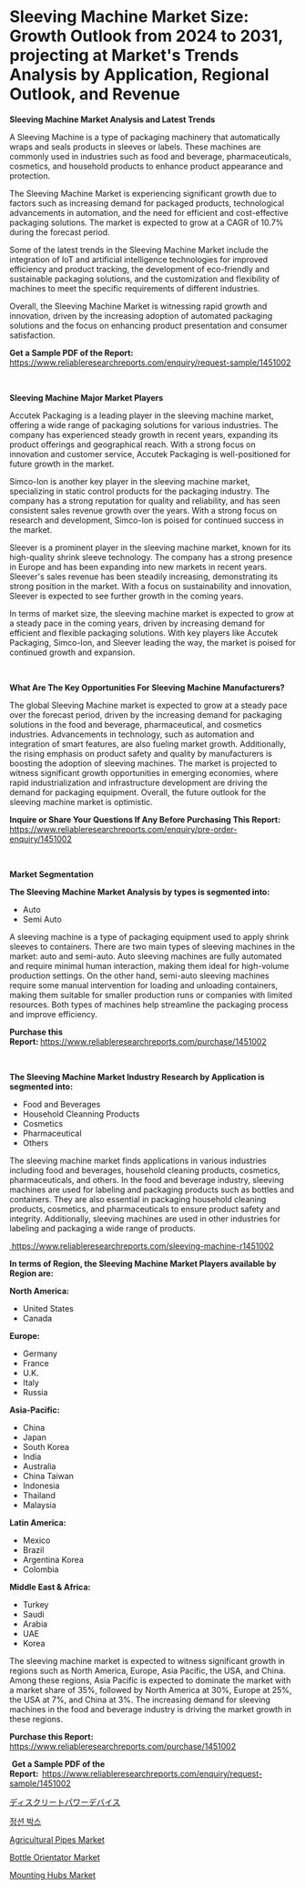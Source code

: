 <p><h1>Sleeving Machine Market Size: Growth Outlook from 2024 to 2031, projecting at Market's Trends Analysis by Application, Regional Outlook, and Revenue</h1></p><p><strong>Sleeving Machine Market Analysis and Latest Trends</strong></p>
<p><p>A Sleeving Machine is a type of packaging machinery that automatically wraps and seals products in sleeves or labels. These machines are commonly used in industries such as food and beverage, pharmaceuticals, cosmetics, and household products to enhance product appearance and protection.</p><p>The Sleeving Machine Market is experiencing significant growth due to factors such as increasing demand for packaged products, technological advancements in automation, and the need for efficient and cost-effective packaging solutions. The market is expected to grow at a CAGR of 10.7% during the forecast period.</p><p>Some of the latest trends in the Sleeving Machine Market include the integration of IoT and artificial intelligence technologies for improved efficiency and product tracking, the development of eco-friendly and sustainable packaging solutions, and the customization and flexibility of machines to meet the specific requirements of different industries.</p><p>Overall, the Sleeving Machine Market is witnessing rapid growth and innovation, driven by the increasing adoption of automated packaging solutions and the focus on enhancing product presentation and consumer satisfaction.</p></p>
<p><strong>Get a Sample PDF of the Report:&nbsp;</strong> <a href="https://www.reliableresearchreports.com/enquiry/request-sample/1451002">https://www.reliableresearchreports.com/enquiry/request-sample/1451002</a></p>
<p>&nbsp;</p>
<p><strong>Sleeving Machine Major Market Players</strong></p>
<p><p>Accutek Packaging is a leading player in the sleeving machine market, offering a wide range of packaging solutions for various industries. The company has experienced steady growth in recent years, expanding its product offerings and geographical reach. With a strong focus on innovation and customer service, Accutek Packaging is well-positioned for future growth in the market.</p><p>Simco-Ion is another key player in the sleeving machine market, specializing in static control products for the packaging industry. The company has a strong reputation for quality and reliability, and has seen consistent sales revenue growth over the years. With a strong focus on research and development, Simco-Ion is poised for continued success in the market.</p><p>Sleever is a prominent player in the sleeving machine market, known for its high-quality shrink sleeve technology. The company has a strong presence in Europe and has been expanding into new markets in recent years. Sleever's sales revenue has been steadily increasing, demonstrating its strong position in the market. With a focus on sustainability and innovation, Sleever is expected to see further growth in the coming years.</p><p>In terms of market size, the sleeving machine market is expected to grow at a steady pace in the coming years, driven by increasing demand for efficient and flexible packaging solutions. With key players like Accutek Packaging, Simco-Ion, and Sleever leading the way, the market is poised for continued growth and expansion.</p></p>
<p>&nbsp;</p>
<p><strong>What Are The Key Opportunities For Sleeving Machine Manufacturers?</strong></p>
<p><p>The global Sleeving Machine market is expected to grow at a steady pace over the forecast period, driven by the increasing demand for packaging solutions in the food and beverage, pharmaceutical, and cosmetics industries. Advancements in technology, such as automation and integration of smart features, are also fueling market growth. Additionally, the rising emphasis on product safety and quality by manufacturers is boosting the adoption of sleeving machines. The market is projected to witness significant growth opportunities in emerging economies, where rapid industrialization and infrastructure development are driving the demand for packaging equipment. Overall, the future outlook for the sleeving machine market is optimistic.</p></p>
<p><strong>Inquire or Share Your Questions If Any Before Purchasing This Report:</strong> <a href="https://www.reliableresearchreports.com/enquiry/pre-order-enquiry/1451002">https://www.reliableresearchreports.com/enquiry/pre-order-enquiry/1451002</a></p>
<p>&nbsp;</p>
<p><strong>Market Segmentation</strong></p>
<p><strong>The Sleeving Machine Market Analysis by types is segmented into:</strong></p>
<p><ul><li>Auto</li><li>Semi Auto</li></ul></p>
<p><p>A sleeving machine is a type of packaging equipment used to apply shrink sleeves to containers. There are two main types of sleeving machines in the market: auto and semi-auto. Auto sleeving machines are fully automated and require minimal human interaction, making them ideal for high-volume production settings. On the other hand, semi-auto sleeving machines require some manual intervention for loading and unloading containers, making them suitable for smaller production runs or companies with limited resources. Both types of machines help streamline the packaging process and improve efficiency.</p></p>
<p><strong>Purchase this Report:&nbsp;</strong><a href="https://www.reliableresearchreports.com/purchase/1451002">https://www.reliableresearchreports.com/purchase/1451002</a></p>
<p>&nbsp;</p>
<p><strong>The Sleeving Machine Market Industry Research by Application is segmented into:</strong></p>
<p><ul><li>Food and Beverages</li><li>Household Cleanning Products</li><li>Cosmetics</li><li>Pharmaceutical</li><li>Others</li></ul></p>
<p><p>The sleeving machine market finds applications in various industries including food and beverages, household cleaning products, cosmetics, pharmaceuticals, and others. In the food and beverage industry, sleeving machines are used for labeling and packaging products such as bottles and containers. They are also essential in packaging household cleaning products, cosmetics, and pharmaceuticals to ensure product safety and integrity. Additionally, sleeving machines are used in other industries for labeling and packaging a wide range of products.</p></p>
<p><a href="https://www.reliableresearchreports.com/sleeving-machine-r1451002">&nbsp;https://www.reliableresearchreports.com/sleeving-machine-r1451002</a></p>
<p><strong>In terms of Region, the Sleeving Machine Market Players available by Region are:</strong></p>
<p>
    <p> <strong> North America: </strong>
        <ul>
            <li>United States</li>
            <li>Canada</li>
        </ul>
        </p> 
    <p> <strong> Europe: </strong>
        <ul>
            <li>Germany</li>
            <li>France</li>
            <li>U.K.</li>
            <li>Italy</li>
            <li>Russia</li>
        </ul>
        </p> 
    <p> <strong> Asia-Pacific: </strong>
        <ul>
            <li>China</li>
            <li>Japan</li>
            <li>South Korea</li>
            <li>India</li>
            <li>Australia</li>
            <li>China Taiwan</li>
            <li>Indonesia</li>
            <li>Thailand</li>
            <li>Malaysia</li>
        </ul>
        </p> 
    <p> <strong> Latin America: </strong>
        <ul>
            <li>Mexico</li>
            <li>Brazil</li>
            <li>Argentina Korea</li>
            <li>Colombia</li>
        </ul>
        </p> 
    <p> <strong> Middle East & Africa: </strong>
        <ul>
            <li>Turkey</li>
            <li>Saudi</li>
            <li>Arabia</li>
            <li>UAE</li>
            <li>Korea</li>
        </ul>
    </p>
    </p>
<p><p>The sleeving machine market is expected to witness significant growth in regions such as North America, Europe, Asia Pacific, the USA, and China. Among these regions, Asia Pacific is expected to dominate the market with a market share of 35%, followed by North America at 30%, Europe at 25%, the USA at 7%, and China at 3%. The increasing demand for sleeving machines in the food and beverage industry is driving the market growth in these regions.</p></p>
<p><strong>Purchase this Report: </strong><a href="https://www.reliableresearchreports.com/purchase/1451002">https://www.reliableresearchreports.com/purchase/1451002</a></p>
<p>&nbsp;<strong>Get a Sample PDF of the Report:&nbsp;&nbsp;</strong><a href="https://www.reliableresearchreports.com/enquiry/request-sample/1451002">https://www.reliableresearchreports.com/enquiry/request-sample/1451002</a></p>
<p><strong></strong></p>
<p><p><a href="https://github.com/xemfu2379520/Market-Research-Report-List-1/blob/main/537417029166.md">ディスクリートパワーデバイス</a></p><p><a href="https://github.com/bvubpqd5241630/Market-Research-Report-List-1/blob/main/447133326864.md">정션 박스</a></p><p><a href="https://issuu.com/reportprime-2/docs/agricultural-pipes-market-size-2030.pptx">Agricultural Pipes Market</a></p><p><a href="https://github.com/fiixsa/Market-Research-Report-List-2/blob/main/bottle-orientator-market.md">Bottle Orientator Market</a></p><p><a href="https://github.com/cecuraprangm/Market-Research-Report-List-2/blob/main/mounting-hubs-market.md">Mounting Hubs Market</a></p></p>
